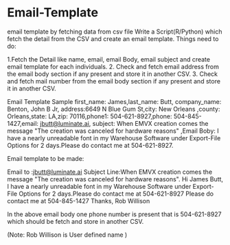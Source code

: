 # Email-Template
email template by fetching data from csv file
Write a Script(R/Python) which fetch the detail from the CSV and create an email template.
Things need to do:

1.Fetch the Detail like name, email, email Body, email subject and create email template for each individuals. 
2. Check and fetch email address from the email body section if any present and store it in another CSV. 
3. Check and fetch mail number from the email body section if any present and store it in another CSV.

Email Template Sample
first_name: James,last_name: Butt, company_name: Benton, John B Jr,	address:6649 N Blue Gum St,city: New Orleans
,county: Orleans,state: LA,zip: 70116,phone1: 504-621-8927,phone: 504-845-1427,email: jbutt@luminate.ai,
subject: When EMVX creation comes the message "The creation was canceled for hardware reasons"
,Email Boby: I have a nearly unreadable font in my Warehouse Software under Export-File Options for 2 days.Please do contact me at 504-621-8927.


Email template to be made:

Email to :jbutt@luminate.ai
Subject Line:When EMVX creation comes the message "The creation was canceled for hardware reasons".
Hi James Butt, 
I have a nearly unreadable font in my Warehouse Software under Export-File Options for 2 days.Please do contact me at 504-621-8927
Please do contact me at 504-845-1427
Thanks,
Rob Willison    

In the above email body one phone number is present that is 504-621-8927 which should be fetch and store in another CSV.

(Note: Rob Willison is User defined name )
